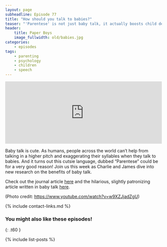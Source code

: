 ```yaml
---
layout: page
subheadline: Episode 77
title: "How should you talk to babies?"
teaser: "'Parentese' is not just baby talk, it actually boosts child development."
header:
    title: Paper Boys
    image_fullwidth: old/babies.jpg
categories:
    - episodes
tags:
    - parenting
    - psychology
    - children
    - speech
---
```


<iframe src="https://pinecast.com/player/6ef3ed67-f2e8-4245-945c-2f11b3ae2bae?theme=thick" seamless height="200" style="border:0" class="pinecast-embed" frameborder="0" width="100%"></iframe>

Baby talk is cute. As humans, people across the world can’t help from talking in a higher pitch and exaggerating their syllables when they talk to babies. And it turns out this cutsie language, dubbed “Parentese” could be for a very good reason! Join us this week as Charlie and James dive into new research on the benefits of baby talk.
	
Check out the journal article [here](https://www.pnas.org/content/early/2020/01/28/1921653117) and the hilarious, slightly patronizing article written in baby talk [here](https://www.theguardian.com/lifeandstyle/shortcuts/2020/feb/04/whos-a-clever-baby-how-speaking-parentese-helps-your-baby-learn-to-talk).

(Photo credit: https://www.youtube.com/watch?v=w9XZJjadZgU)

{% include contact-links.md %}

### You might also like these episodes!
{: .t60 }

{% include list-posts %}
